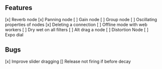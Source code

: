 ## Features
[x] Reverb node
[x] Panning node
[ ] Gain node
[ ] Group node
[ ] Oscillating properties of nodes
[x] Deleting a connection
[ ] Offline mode with web workers
[ ] Dry wet on all filters
[ ] Alt drag a node
[ ] Distortion Node
[ ] Expo dial

## Bugs
[x] Improve slider dragging
[] Release not firing if before decay
